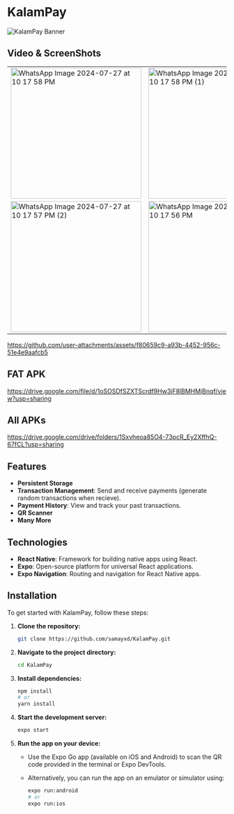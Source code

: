 # KalamPay

![KalamPay Banner](https://github.com/user-attachments/assets/b172e0eb-cbfa-41c9-8b6d-2cb7ec511a52)

## Video & ScreenShots


<table>

  <tr>
    <td><img src="https://github.com/user-attachments/assets/0986dabe-9e12-4719-8491-98a66e51f1e5" alt="WhatsApp Image 2024-07-27 at 10 17 58 PM" width="300"/></td>
    <td><img src="https://github.com/user-attachments/assets/20162fad-254c-47bc-8fce-c522a83ec3c3" alt="WhatsApp Image 2024-07-27 at 10 17 58 PM (1)" width="300"/></td>
    <td><img src="https://github.com/user-attachments/assets/ffd29799-896d-4806-b473-0856478b7d7b" alt="WhatsApp Image 2024-07-27 at 10 17 58 PM (1)" width="300"/></td>
    <td><img src="https://github.com/user-attachments/assets/56832a4c-84f0-42ab-aab1-33febe3b0e09" alt="WhatsApp Image 2024-07-27 at 10 17 57 PM (3)" width="300"/></td>
  </tr>
  <tr>
    <td><img src="https://github.com/user-attachments/assets/117a0f09-e9ef-4883-a4fa-02f51e463f23" alt="WhatsApp Image 2024-07-27 at 10 17 57 PM (2)" width="300"/></td>
    <td><img src="https://github.com/user-attachments/assets/7fc10d03-e1cc-4b9f-b305-afaf28f385ba" alt="WhatsApp Image 2024-07-27 at 10 17 56 PM" width="300"/></td>
        <td><img src="https://github.com/user-attachments/assets/6ea05c1a-6130-48c4-8e6e-c83fd4d0e683" alt="WhatsApp Image 2024-07-27 at 10 17 56 PM" width="300"/></td>
    <td><img src="https://github.com/user-attachments/assets/841d3efc-b011-4bbb-8de9-700f40eeacaf" alt="WhatsApp Image 2024-07-27 at 10 17 56 PM" width="300"/></td>

  </tr>
</table>

https://github.com/user-attachments/assets/f80659c9-a93b-4452-956c-51e4e9aafcb5

## FAT APK
https://drive.google.com/file/d/1oSOSDfSZXTScrdf9Hw3jF8lBMHMjBnqf/view?usp=sharing
## All APKs
https://drive.google.com/drive/folders/1Sxvheoa85O4-73pcR_Ey2XffhQ-67fCL?usp=sharing
## Features
- **Persistent Storage**
- **Transaction Management**: Send and receive payments (generate random transactions when recieve).
- **Payment History**: View and track your past transactions.
- **QR Scanner**
- **Many More**

## Technologies

- **React Native**: Framework for building native apps using React.
- **Expo**: Open-source platform for universal React applications.
- **Expo Navigation**: Routing and navigation for React Native apps.

## Installation

To get started with KalamPay, follow these steps:

1. **Clone the repository:**

    ```bash
    git clone https://github.com/samayxd/KalamPay.git
    ```

2. **Navigate to the project directory:**

    ```bash
    cd KalamPay
    ```

3. **Install dependencies:**

    ```bash
    npm install
    # or
    yarn install
    ```

4. **Start the development server:**

    ```bash
    expo start
    ```

5. **Run the app on your device:**

    - Use the Expo Go app (available on iOS and Android) to scan the QR code provided in the terminal or Expo DevTools.
    - Alternatively, you can run the app on an emulator or simulator using:

      ```bash
      expo run:android
      # or
      expo run:ios
      ```

